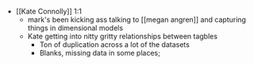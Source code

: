 - [[Kate Connolly]] 1:1
	- mark's been kicking ass talking to [[megan angren]] and capturing things in dimensional models
	- Kate getting into nitty gritty relationships between tagbles
		- Ton of duplication across a lot of the datasets
		- Blanks, missing data in some places;
